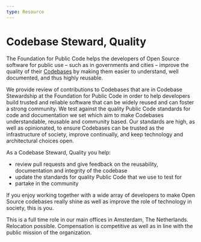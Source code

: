 ```yaml
---
type: Resource
---
```


# Codebase Steward, Quality

The Foundation for Public Code helps the developers of Open Source software for public use – such as in governments and cities – improve the quality of their [Codebases](../glossary/codebase.md) by making them easier to understand, well documented, and thus highly reusable. 

We provide review of contributions to Codebases that are in Codebase Stewardship at the Foundation for Public Code in order to help developers build trusted and reliable software that can be widely reused and can foster a strong community. We test against the quality Public Code standards for code and documentation we set which aim to make Codebases understandable, reusable and community based. Our standards are high, as well as opinionated, to ensure Codebases can be trusted as the infrastructure of society, improve continually, and keep technology and architectural choices open.

As a Codebase Steward, Quality you help:

* review pull requests and give feedback on the reusability, documentation and integrity of the codebase
* update the standards for quality Public Code that we use to test for
* partake in the community

If you enjoy working together with a wide array of developers to make Open Source codebases really shine as well as improve the role of technology in society, this is you.

This is a full time role in our main offices in Amsterdam, The Netherlands. Relocation possible. Compensation is competitive as well as in line with the public mission of the organization.
